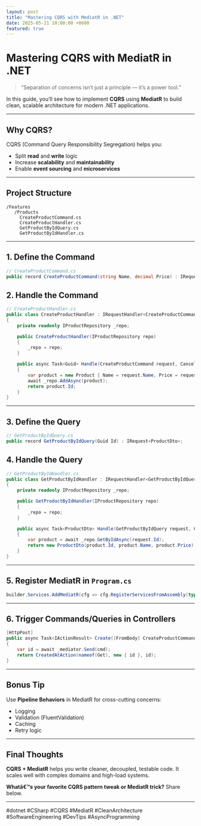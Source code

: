```yaml
---
layout: post
title: "Mastering CQRS with MediatR in .NET"
date: 2025-05-21 10:00:00 +0600
featured: true
---
```


# Mastering CQRS with MediatR in .NET

> “Separation of concerns isn’t just a principle — it’s a power tool.”

In this guide, you’ll see how to implement **CQRS** using **MediatR** to build clean, scalable architecture for modern .NET applications.

---

## Why CQRS?

CQRS (Command Query Responsibility Segregation) helps you:
- Split **read** and **write** logic
- Increase **scalability** and **maintainability**
- Enable **event sourcing** and **microservices**

---

## Project Structure

```
/Features
   /Products
     CreateProductCommand.cs
     CreateProductHandler.cs
     GetProductByIdQuery.cs
     GetProductByIdHandler.cs
```

---

## 1. Define the Command

```csharp
// CreateProductCommand.cs
public record CreateProductCommand(string Name, decimal Price) : IRequest<Guid>;
```

## 2. Handle the Command

```csharp
// CreateProductHandler.cs
public class CreateProductHandler : IRequestHandler<CreateProductCommand, Guid>
{
    private readonly IProductRepository _repo;

    public CreateProductHandler(IProductRepository repo)
    {
        _repo = repo;
    }

    public async Task<Guid> Handle(CreateProductCommand request, CancellationToken cancellationToken)
    {
        var product = new Product { Name = request.Name, Price = request.Price };
        await _repo.AddAsync(product);
        return product.Id;
    }
}
```

---

## 3. Define the Query

```csharp
// GetProductByIdQuery.cs
public record GetProductByIdQuery(Guid Id) : IRequest<ProductDto>;
```

## 4. Handle the Query

```csharp
// GetProductByIdHandler.cs
public class GetProductByIdHandler : IRequestHandler<GetProductByIdQuery, ProductDto>
{
    private readonly IProductRepository _repo;

    public GetProductByIdHandler(IProductRepository repo)
    {
        _repo = repo;
    }

    public async Task<ProductDto> Handle(GetProductByIdQuery request, CancellationToken cancellationToken)
    {
        var product = await _repo.GetByIdAsync(request.Id);
        return new ProductDto(product.Id, product.Name, product.Price);
    }
}
```

---

## 5. Register MediatR in `Program.cs`

```csharp
builder.Services.AddMediatR(cfg => cfg.RegisterServicesFromAssembly(typeof(Program).Assembly));
```

---

## 6. Trigger Commands/Queries in Controllers

```csharp
[HttpPost]
public async Task<IActionResult> Create([FromBody] CreateProductCommand cmd)
{
    var id = await _mediator.Send(cmd);
    return CreatedAtAction(nameof(Get), new { id }, id);
}
```

---

## Bonus Tip

Use **Pipeline Behaviors** in MediatR for cross-cutting concerns:
- Logging
- Validation (FluentValidation)
- Caching
- Retry logic

---

## Final Thoughts

**CQRS + MediatR** helps you write cleaner, decoupled, testable code. It scales well with complex domains and high-load systems.

**Whatâ€™s your favorite CQRS pattern tweak or MediatR trick?** Share below.

---

#dotnet #CSharp #CQRS #MediatR #CleanArchitecture #SoftwareEngineering #DevTips #AsyncProgramming
